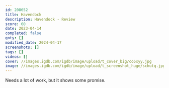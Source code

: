 ```yaml
---
id: 208652
title: Havendock
description: Havendock - Review
score: 60
date: 2023-04-14
completed: false
goty: []
modified_date: 2024-04-17
screenshots: []
tags: []
videos: []
cover: //images.igdb.com/igdb/image/upload/t_cover_big/co5xyy.jpg
image: //images.igdb.com/igdb/image/upload/t_screenshot_huge/schutq.jpg
---
```

Needs a lot of work, but it shows some promise.